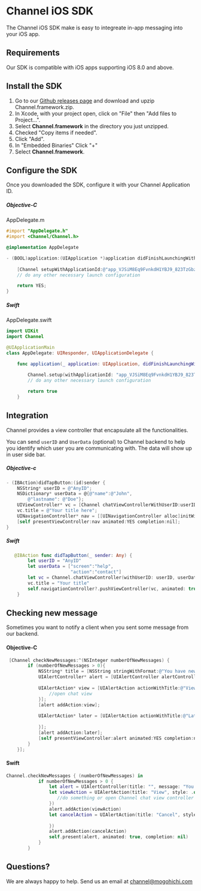 # Channel iOS SDK

The Channel iOS SDK make is easy to integreate in-app messaging into your iOS app.

## Requirements

Our SDK is compatible with iOS apps supporting iOS 8.0 and above.

## Install the SDK
1. Go to our [Github releases page](https://github.com/Mogohichi/channel-ios-alpha/releases) and download and upzip Channel.framework.zip.
2. In Xcode, with your project open, click on "File" then "Add files to Project...".
3. Select __Channel.framework__ in the directory you just unzipped.
4. Checked "Copy items if needed".
5. Click "Add".
6. In "Embedded Binaries" Click "+"
7. Select __Channel.framework__.

## Configure the SDK
Once you downloaded the SDK, configure it with your Channel Application ID.
##### Objective-C
AppDelegate.m
```objective-c
#import "AppDelegate.h"
#import <Channel/Channel.h>

@implementation AppDelegate

- (BOOL)application:(UIApplication *)application didFinishLaunchingWithOptions:(NSDictionary *)launchOptions {
    
    [Channel setupWithApplicationId:@"app_VJSiM8Eq9FvnkdH1YBJ9_823TzGbzI5UOuiHbw6BANk"];
    // do any other necessary launch configuration

    return YES;
}

```

##### Swift
AppDelegate.swift
```swift
import UIKit
import Channel

@UIApplicationMain
class AppDelegate: UIResponder, UIApplicationDelegate {

    func application(_ application: UIApplication, didFinishLaunchingWithOptions launchOptions: [UIApplicationLaunchOptionsKey: Any]?) -> Bool {
        
        Channel.setup(withApplicationId: "app_VJSiM8Eq9FvnkdH1YBJ9_823TzGbzI5UOuiHbw6BANk")
        // do any other necessary launch configuration

        return true
    }

```

## Integration
Channel provides a view controller that encapsulate all the functionalities.

You can send `userID` and `UserData` (optional) to Channel backend to help you identify which user you are communicating with.
The data will show up in user side bar.

##### Objective-c
```objective-c
- (IBAction)didTapButton:(id)sender {
    NSString* userID = @"AnyID";
    NSDictionary* userData = @{@"name":@"John",
        @"lastname": @"Doe"};
    UIViewController* vc = [Channel chatViewControllerWithUserID:userID userData:userData];
    vc.title = @"Your title here";
    UINavigationController* nav = [[UINavigationController alloc]initWithRootViewController:vc];
    [self presentViewController:nav animated:YES completion:nil];
}
```

##### Swift
```swift
   @IBAction func didTapButton(_ sender: Any) {
        let userID = "AnyID"
        let userData = ["screen":"help",
                        "action":"contact"]
        let vc = Channel.chatViewController(withUserID: userID, userData: userData)
        vc.title = "Your title"
        self.navigationController?.pushViewController(vc, animated: true)
    }
```

## Checking new message
Sometimes you want to notify a client when you sent some message from our backend.
#### Objective-C
```objective-c
 [Channel checkNewMessages:^(NSInteger numberOfNewMessages) {
        if (numberOfNewMessages > 0){
            NSString* title = [NSString stringWithFormat:@"You have new %ld messages",numberOfNewMessages];
            UIAlertController* alert = [UIAlertController alertControllerWithTitle:title message:nil preferredStyle:UIAlertControllerStyleAlert];
            
            UIAlertAction* view = [UIAlertAction actionWithTitle:@"View" style:UIAlertActionStyleDefault handler:^(UIAlertAction * _Nonnull action) {
                //open chat view 
            }];
            [alert addAction:view];
        
            UIAlertAction* later = [UIAlertAction actionWithTitle:@"Later" style:UIAlertActionStyleCancel handler:^(UIAlertAction * _Nonnull action) {
                
            }];
            [alert addAction:later];
            [self presentViewController:alert animated:YES completion:nil];
        }
    }];
```

#### Swift
```swift
Channel.checkNewMessages { (numberOfNewMessages) in
            if numberOfNewMessages > 0 {
                let alert = UIAlertController(title: "", message: "You have \(numberOfNewMessages) new mesage", preferredStyle: .alert)
                let viewAction = UIAlertAction(title: "View", style: .default, handler: { (_) in
                   //do something or open Channel chat view controller
                })
                alert.addAction(viewAction)
                let cancelAction = UIAlertAction(title: "Cancel", style: .cancel, handler: { (_) in
                   
                })
                alert.addAction(cancelAction)
                self.present(alert, animated: true, completion: nil)
            }
        }
```

## Questions?
We are always happy to help. Send us an email at channel@mogohichi.com
